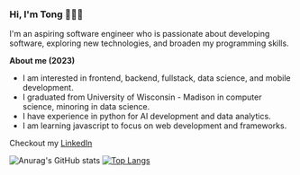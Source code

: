 ### Hi, I'm Tong 👋👨‍💻

I'm an aspiring software engineer who is passionate about developing software, exploring new technologies, and broaden my programming skills.

**About me (2023)**
* I am interested in frontend, backend, fullstack, data science, and mobile development. 
* I graduated from University of Wisconsin - Madison in computer science, minoring in data science.
* I have experience in python for AI development and data analytics. 
* I am learning javascript to focus on web development and frameworks.

Checkout my [LinkedIn](https://www.linkedin.com/in/tongyang20/) 


![Anurag's GitHub stats](https://github-readme-stats.vercel.app/api?username=TongYang-tech&show_icons=true&theme=tokyonight)
[![Top Langs](https://github-readme-stats.vercel.app/api/top-langs/?username=TongYang-tech&hide_progress=true&theme=tokyonight)](https://github.com/anuraghazra/github-readme-stats)

